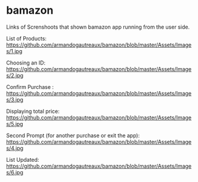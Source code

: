 # bamazon

Links of Screnshoots that shown bamazon app running from the user side.


List of Products: https://github.com/armandogautreaux/bamazon/blob/master/Assets/Images/1.jpg

Choosing an ID: https://github.com/armandogautreaux/bamazon/blob/master/Assets/Images/2.jpg

Confirm Purchase : https://github.com/armandogautreaux/bamazon/blob/master/Assets/Images/3.jpg

Displaying total price: https://github.com/armandogautreaux/bamazon/blob/master/Assets/Images/5.jpg

Second Prompt (for another purchase or exit the app):
https://github.com/armandogautreaux/bamazon/blob/master/Assets/Images/4.jpg

List Updated: https://github.com/armandogautreaux/bamazon/blob/master/Assets/Images/6.jpg

